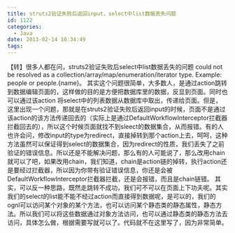 ```yaml
---
title: struts2验证失败后返回input，select中list数据丢失问题
id: 1122
categories:
  - Java
date: 2013-02-14 10:34:49
tags:
---
```


【转】很多人都在问，struts2验证失败后select中list数据丢失的问题
could not be resolved as a collection/array/map/enumeration/iterator type. Example: people or people.{name}。
 其实这个问题很简单，大多数人，是通过action跳转到数据编辑页面的，这样做的目的是方便把数据库里的数据，反显到页面。同时也可以通过该action 将select中的列表数据从数据库中取出，传递给页面。但是，这里出现一个问题，那就是在struts2验证失败后返回input的时候，页面不是通过该action的该方法传递回去的（实际上是通过DefaultWorkflowInterceptor拦截器拦截回去的），所以这个时候页面就找不到sleect的数据集合，从而报错。有的人也许会问，修改input的type为redirect，直接掉转到那个action上去，呵呵，这种方法虽然可以保证得到select的数据集合，因为redirect的性质，我们丢失了之前验证的错误信息。所以还是不能解决问题，那么有的人可能说了，那么改用chain就可以了吧，如果改用chain，我们知道，chain是action链的掉转，执行action还是要经过拦截器，所以因为你带有验证错误信息，你还是会被DefaultWorkflowInterceptor拦截器拦截，还是会报错，而且是chain链错。
     其实，可以反一种思路，既然走跳转不成功，我们可不可以在页面上下功夫呢。其实我们的select的list能不能不经过action而直接得到数据呢，是可以的，我们的ognl可以访问某个对象的某个方法，也可以访问某个静态类的静态属性，静态方法。所以我们可以将这些数据通过对象方法访问，也可以通过静态类的静态方法去访问，具体怎么做，根据需要写就可以了。代码就不在这里写了，因为非常简单。